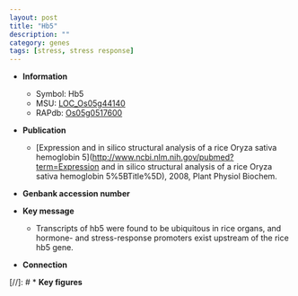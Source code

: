 ```yaml
---
layout: post
title: "Hb5"
description: ""
category: genes
tags: [stress, stress response]
---
```


* **Information**  
    + Symbol: Hb5  
    + MSU: [LOC_Os05g44140](http://rice.uga.edu/cgi-bin/ORF_infopage.cgi?orf=LOC_Os05g44140)  
    + RAPdb: [Os05g0517600](https://rapdb.dna.affrc.go.jp/locus/?name=Os05g0517600)  

* **Publication**  
    + [Expression and in silico structural analysis of a rice Oryza sativa hemoglobin 5](http://www.ncbi.nlm.nih.gov/pubmed?term=Expression and in silico structural analysis of a rice Oryza sativa hemoglobin 5%5BTitle%5D), 2008, Plant Physiol Biochem.

* **Genbank accession number**  

* **Key message**  
    + Transcripts of hb5 were found to be ubiquitous in rice organs, and hormone- and stress-response promoters exist upstream of the rice hb5 gene.

* **Connection**  

[//]: # * **Key figures**  


